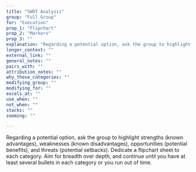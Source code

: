 ```yaml
---
title: "SWOT Analysis"
group: "Full Group"
for: "Execution"
prop_1: "Flipchart"
prop_2: "Markers"
prop_3: ""
explanation: "Regarding a potential option, ask the group to highlight strengths (known advantages), weaknesses (known disadvantages), opportunities (potential benefits), and threats (potential setbacks). Dedicate a flipchart sheet to each category. Aim for breadth over depth, and continue until you have at least several bullets in each category or you run out of time."
longer_context: ""
external_link: ""
general_notes: ""
pairs_with: ""
attribution_notes: ""
why_these_categories: ""
modifying_group: ""
modifying_for: ""
excels_at: ""
use_when: ""
not_when: ""
stacks: ""
zooming: ""

---
```


Regarding a potential option, ask the group to highlight strengths (known advantages), weaknesses (known disadvantages), opportunities (potential benefits), and threats (potential setbacks). Dedicate a flipchart sheet to each category. Aim for breadth over depth, and continue until you have at least several bullets in each category or you run out of time.
